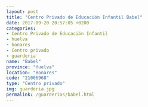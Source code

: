 ```yaml
---
layout: post
title: "Centro Privado de Educación Infantil Babel"
date: 2017-09-20 20:57:05 +0200
categories:
- Centro Privado de Educación Infantil
- huelva
- bonares
- Centro privado
- guarderia
name: "Babel"
province: "Huelva"
location: "Bonares"
code: "21006968"
type: "Centro privado"
img: guarderia.jpg
permalink: /guarderias/babel.html
---
```

